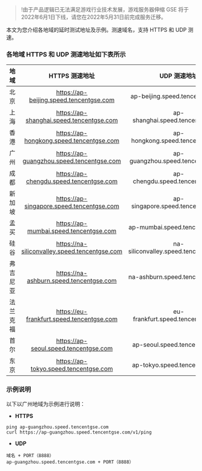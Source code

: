>!由于产品逻辑已无法满足游戏行业技术发展，游戏服务器伸缩 GSE 将于2022年6月1日下线，请您在2022年5月31日前完成服务迁移。


本文为您介绍各地域的延时测试地址及示例。测速域名，支持 HTTPS 和 UDP 测速。

### 各地域 HTTPS 和 UDP 测速地址如下表所示 

|   地域   |                 HTTPS 测速地址                 |   UDP 测速地址   |
| :------: | :-------------------------------------------: | :-------------: |
|   北京   |    https://ap-beijing.speed.tencentgse.com    | ap-beijing.speed.tencentgse.com |
|   上海   |   https://ap-shanghai.speed.tencentgse.com    | ap-shanghai.speed.tencentgse.com  |
|   香港   |   https://ap-hongkong.speed.tencentgse.com    | ap-hongkong.speed.tencentgse.com  |
|   广州   |   https://ap-guangzhou.speed.tencentgse.com   |  ap-guangzhou.speed.tencentgse.com |
|   成都   |   https://ap-chengdu.speed.tencentgse.com   |   ap-chengdu.speed.tencentgse.com | 
|  新加坡  |   https://ap-singapore.speed.tencentgse.com   |  ap-singapore.speed.tencentgse.com  |
|   孟买   |    https://ap-mumbai.speed.tencentgse.com     | ap-mumbai.speed.tencentgse.com  |
|   硅谷   | https://na-siliconvalley.speed.tencentgse.com |  na-siliconvalley.speed.tencentgse.com   |
| 弗吉尼亚 |    https://na-ashburn.speed.tencentgse.com    |  na-ashburn.speed.tencentgse.com   |
| 法兰克福 |   https://eu-frankfurt.speed.tencentgse.com   | eu-frankfurt.speed.tencentgse.com  |
|   首尔   |     https://ap-seoul.speed.tencentgse.com     | ap-seoul.speed.tencentgse.com  |
|   东京   |     https://ap-tokyo.speed.tencentgse.com     | ap-tokyo.speed.tencentgse.com  |



### 示例说明  
以下以广州地域为示例进行说明：
- **HTTPS**
```plaintext
ping ap-guangzhou.speed.tencentgse.com
curl https://ap-guangzhou.speed.tencentgse.com/v1/ping
```
- **UDP**
```
域名 + PORT（8888）
ap-guangzhou.speed.tencentgse.com + PORT（8888）
```
